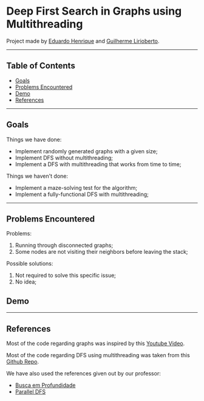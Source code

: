 # Deep First Search in Graphs using Multithreading

Project made by [Eduardo Henrique](https://github.com/ed-henrique) and [Guilherme Lirioberto](https://github.com/Liriogui).

---

## Table of Contents

- [Goals](#goals)
- [Problems Encountered](#problems-encountered)
- [Demo](#demo)
- [References](#references)

---

## Goals

Things we have done:
- Implement randomly generated graphs with a given size;
- Implement DFS without multithreading;
- Implement a DFS with multithreading that works from time to time;

Things we haven't done:
- Implement a maze-solving test for the algorithm;
- Implement a fully-functional DFS with multithreading;

---

## Problems Encountered

Problems:

1. Running through disconnected graphs;
2. Some nodes are not visiting their neighbors before leaving the stack;

Possible solutions:

1. Not required to solve this specific issue;
2. No idea;

## Demo

<!--- Remember to put the video in here after --->

---

## References

Most of the code regarding graphs was inspired by this [Youtube Video](https://www.youtube.com/watch?v=jQmlXAwUvZ4).

Most of the code regarding DFS using multithreading was taken from this [Github Repo](https://github.com/Raafm/algorithm_visualization/blob/main/multithreadDFS.py).

We have also used the references given out by our professor:

- [Busca em Profundidade](https://www.ime.usp.br/~pf/algoritmos_para_grafos/aulas/dfs.html)
- [Parallel DFS](https://www.daniweb.com/programming/software-development/threads/456242/parallel-dfs)
